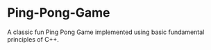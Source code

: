 # Ping-Pong-Game
A classic fun Ping Pong Game implemented using basic fundamental principles of C++.
